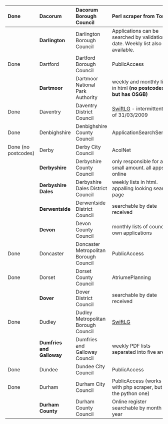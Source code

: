 | Done | Dacorum | Dacorum Borough Council | Perl scraper from Tom | http://www.dacorum.gov.uk/default.aspx?page=1495 |
|:-----|:--------|:------------------------|:----------------------|:-------------------------------------------------|
|      | **Darlington** | Darlington Borough Council | Applications can be searched by validation date. Weekly list also available. | http://www.darlington.gov.uk/eServices/PlanApps/PlanAppsViewer.aspx?SearchType=advanced |
| Done | Dartford | Dartford Borough Council | PublicAccess          |                                                  |
|      | **Dartmoor** | Dartmoor National Park Authority | weekly and monthly lists in html **(no postcodes, but has OSGB)** | http://www.dartmoor-npa.gov.uk/index/planning/pl-devcontrol/pl-searchapplicationregister/application_register.htm |
| Done | Daventry | Daventry District Council | [SwiftLG](SwiftLG.md) - intermittent as of 31/03/2009 |  http://www.daventrydc.gov.uk/swiftlg/apas/run/wphappcriteria.display |
| Done | Denbighshire | Denbighshire County Council| ApplicationSearchServlet |  http://planning.denbighshire.gov.uk/portal/servlets/ApplicationSearchServlet |
| Done (no postcodes) | Derby   | Derby City Council      | AcolNet               |  http://195.224.106.204/scripts/planningpages02/acolnetcgi.gov |
|      | **Derbyshire** | Derbyshire County Council | only responsible for a small amount. all apps online |  http://www.derbyshire.gov.uk/environment/planning/planning_applications/current_applications/ |
|      | **Derbyshire Dales** | Derbyshire Dales District Council | weekly lists in html. appalling looking search page | http://www.doctec.co.uk/derbyshiredales/aspxpages/WeeklyLists.aspx |
|      | **Derwentside** | Derwentside District Council | searchable by date received | http://www.derwentside.gov.uk/index.cfm?articleid=8427 |
|      | **Devon** | Devon County Council    | monthly lists of councils own applications | http://www.devon.gov.uk/index/environment/planning/planning-system/planning_applications-mw/planning_applications.htm |
| Done | Doncaster | Doncaster Metropolitan Borough Council | PublicAccess          | http://local.doncaster.gov.uk/PublicAccess/tdc/  |
| Done | Dorset  | Dorset County Council   |  AtriumePlanning      | http://www.dorsetforyou.com/ePlanning/searchPageLoad.do |
|      | **Dover** | Dover District Council  | searchable by date received | http://www.dover.gov.uk/planning/Search_net/search.aspx |
| Done | Dudley  | Dudley Metropolitan Borough Council | [SwiftLG](SwiftLG.md) | http://www2.dudley.gov.uk/swiftlg/apas/run/Wphappcriteria.display |
|      | **Dumfries and Galloway** | Dumfries and Galloway Council | weekly PDF lists separated into five areas | http://www.dumgal.gov.uk/dumgal/MiniWeb.aspx?id=91&menuid=1408&openid=1102 |
| Done | Dundee  | Dundee City Council     | PublicAccess          |                                                  |
| Done | Durham  | Durham City Council     | PublicAccess (works with php scraper, but not the python one) | http://publicaccess.durhamcity.gov.uk/           |
|      | **Durham County** | Durham County Council   | Online register searchable by month and year | http://gis.durham.gov.uk/website/dcs/SearchMain.asp |

